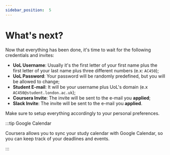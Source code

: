 ```yaml
---
sidebar_position:  5
---
```


# What's next?

Now that everything has been done, it's time to wait for the following credentials and invites:
  
- **UoL Username**: Usually it's the first letter of your first name plus the first letter of your last name plus three different numbers (e.x: `AC450`);
- **UoL Password**: Your password will be randomly predefined, but you will be allowed to change;
- **Student E-mail**: It will be your username plus UoL's domain (e.x `AC450@student.london.ac.uk`);
- **Coursera Invite**: The invite will be sent to the e-mail you **applied**;
- **Slack Invite**: The invite will be sent to the e-mail you **applied**.

Make sure to setup everything accordingly to your personal preferences.

:::tip Google Calendar

Coursera allows you to sync your study calendar with Google Calendar, so you can keep track of your deadlines and events.

:::
